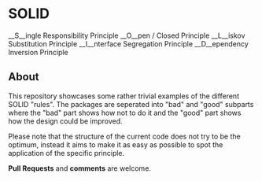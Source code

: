 SOLID
=====

__S__ingle Responsibility Principle
__O__pen / Closed Principle
__L__iskov Substitution Principle
__I__nterface Segregation Principle
__D__ependency Inversion Principle

About
-----
This repository showcases some rather trivial examples of the different SOLID "rules". The packages are seperated into "bad" and "good" subparts where the "bad" part shows how not to do it and the "good" part shows how the design could be improved.

Please note that the structure of the current code does not try to be the optimum, instead it aims to make it as easy as possible to spot the application of the specific principle.

__Pull Requests__ and __comments__ are welcome.

